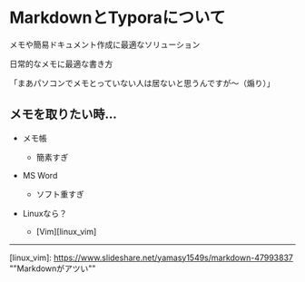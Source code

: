 # MarkdownとTyporaについて

メモや簡易ドキュメント作成に最適なソリューション

日常的なメモに最適な書き方

「まあパソコンでメモとっていない人は居ないと思うんですが〜（煽り）」

## メモを取りたい時…

- メモ帳
  - 簡素すぎ
- MS Word
  - ソフト重すぎ

- Linuxなら？
  - [Vim][linux_vim]



---

[linux_vim]: https://www.slideshare.net/yamasy1549s/markdown-47993837	""Markdownがアツい""



